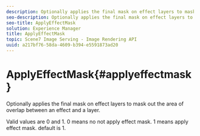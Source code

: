 ```yaml
---
description: Optionally applies the final mask on effect layers to mask out the area of overlap between an effect and a layer.
seo-description: Optionally applies the final mask on effect layers to mask out the area of overlap between an effect and a layer.
seo-title: ApplyEffectMask
solution: Experience Manager
title: ApplyEffectMask
topic: Scene7 Image Serving - Image Rendering API
uuid: a217bf76-58da-4609-b394-e5591873ad20
---
```


# ApplyEffectMask{#applyeffectmask}

Optionally applies the final mask on effect layers to mask out the area of overlap between an effect and a layer.

Valid values are 0 and 1. 0 means no not apply effect mask. 1 means apply effect mask. default is 1. 
